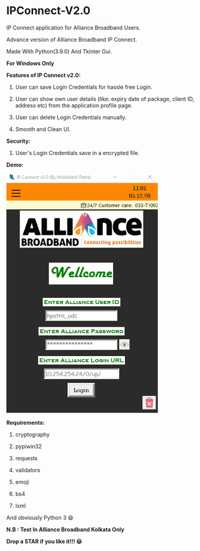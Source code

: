# IPConnect-V2.0
IP Connect application for Alliance Broadband Users.


Advance version of Alliance Broadband IP Connect.

Made With Python(3.9.0) And Tkinter Gui.

**For Windows Only**

**Features of IP Connect v2.0:**

1. User can save Login Credentials for hassle free Login.

2. User can show own user details (like: expiry date of package, client ID, address etc) from the application profile page.

3. User can delete Login Credentials manually.  

4. Smooth and Clean UI.


**Security:**

1. User's Login Credentials save in a encrypted file.



**Demo:**

![](demo.gif)


**Requirements:**

1. cryptography

2. pypiwin32

3. requests

4. validators

5. emoji

6. bs4

7. lxml

And obviously Python 3 😆


**N.B : Test In Alliance Broadband Kolkata Only**



**Drop a STAR if you like it!!! 😃**
